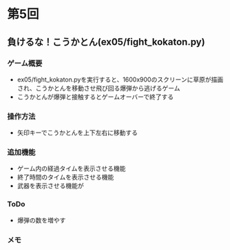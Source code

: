 # 第5回
## 負けるな！こうかとん(ex05/fight_kokaton.py)
### ゲーム概要 
 - ex05/fight_kokaton.pyを実行すると、1600x900のスクリーンに草原が描画され、こうかとんを移動させ飛び回る爆弾から逃げるゲーム
 - こうかとんが爆弾と接触するとゲームオーバーで終了する
### 操作方法
 - 矢印キーでこうかとんを上下左右に移動する
### 追加機能
 - ゲーム内の経過タイムを表示させる機能
 - 終了時間のタイムを表示させる機能
 - 武器を表示させる機能が
### ToDo
 - 爆弾の数を増やす
### メモ
